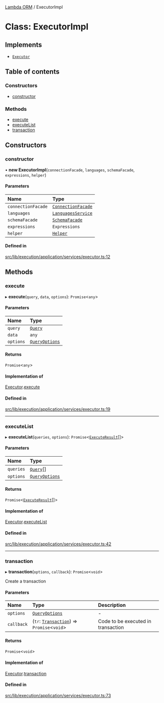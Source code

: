 [Lambda ORM](../README.md) / ExecutorImpl

# Class: ExecutorImpl

## Implements

- [`Executor`](../interfaces/Executor.md)

## Table of contents

### Constructors

- [constructor](ExecutorImpl.md#constructor)

### Methods

- [execute](ExecutorImpl.md#execute)
- [executeList](ExecutorImpl.md#executelist)
- [transaction](ExecutorImpl.md#transaction)

## Constructors

### constructor

• **new ExecutorImpl**(`connectionFacade`, `languages`, `schemaFacade`, `expressions`, `helper`)

#### Parameters

| Name | Type |
| :------ | :------ |
| `connectionFacade` | [`ConnectionFacade`](ConnectionFacade.md) |
| `languages` | [`LanguagesService`](LanguagesService.md) |
| `schemaFacade` | [`SchemaFacade`](SchemaFacade.md) |
| `expressions` | `Expressions` |
| `helper` | [`Helper`](Helper.md) |

#### Defined in

[src/lib/execution/application/services/executor.ts:12](https://github.com/FlavioLionelRita/lambdaorm/blob/2b71fadd/src/lib/execution/application/services/executor.ts#L12)

## Methods

### execute

▸ **execute**(`query`, `data`, `options`): `Promise`<`any`\>

#### Parameters

| Name | Type |
| :------ | :------ |
| `query` | [`Query`](Query.md) |
| `data` | `any` |
| `options` | [`QueryOptions`](../interfaces/QueryOptions.md) |

#### Returns

`Promise`<`any`\>

#### Implementation of

[Executor](../interfaces/Executor.md).[execute](../interfaces/Executor.md#execute)

#### Defined in

[src/lib/execution/application/services/executor.ts:19](https://github.com/FlavioLionelRita/lambdaorm/blob/2b71fadd/src/lib/execution/application/services/executor.ts#L19)

___

### executeList

▸ **executeList**(`queries`, `options`): `Promise`<[`ExecuteResult`](../interfaces/ExecuteResult.md)[]\>

#### Parameters

| Name | Type |
| :------ | :------ |
| `queries` | [`Query`](Query.md)[] |
| `options` | [`QueryOptions`](../interfaces/QueryOptions.md) |

#### Returns

`Promise`<[`ExecuteResult`](../interfaces/ExecuteResult.md)[]\>

#### Implementation of

[Executor](../interfaces/Executor.md).[executeList](../interfaces/Executor.md#executelist)

#### Defined in

[src/lib/execution/application/services/executor.ts:42](https://github.com/FlavioLionelRita/lambdaorm/blob/2b71fadd/src/lib/execution/application/services/executor.ts#L42)

___

### transaction

▸ **transaction**(`options`, `callback`): `Promise`<`void`\>

Create a transaction

#### Parameters

| Name | Type | Description |
| :------ | :------ | :------ |
| `options` | [`QueryOptions`](../interfaces/QueryOptions.md) | - |
| `callback` | (`tr`: [`Transaction`](Transaction.md)) => `Promise`<`void`\> | Code to be executed in transaction |

#### Returns

`Promise`<`void`\>

#### Implementation of

[Executor](../interfaces/Executor.md).[transaction](../interfaces/Executor.md#transaction)

#### Defined in

[src/lib/execution/application/services/executor.ts:73](https://github.com/FlavioLionelRita/lambdaorm/blob/2b71fadd/src/lib/execution/application/services/executor.ts#L73)
